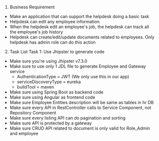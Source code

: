 1. Business Requirement

- Make an application that can support the helpdesk doing a basic task
- Helpdesk can edit any employee information.
- When the helpdesk edit an employee's job, the helpdesk can track all the employee's job history
- Helpdesk can create/edit/update documents related to employees. Only helpdesk has admin role can do this action

2. Task List
   Task 1: Use Jhipster to generate code

- Make sure you're using Jhipster v7.3.0
- Make sure to use only 1 JDL file to generate Employee and Gateway service
  - AuthenticationType = JWT (We only use this in our app)
  - serviceDiscoveryType = eureka
  - buildTool = maven
- Make sure using Spring Boot as backend code
- Make sure using Angular as frontend code
- Make sure Employee Entities description will be same as tables in hr DB
- Make sure every API in RestController calls to Service Component, not Repository Component
- Make sure every listing API can do pagination and sorting
- Make sure API is protected by a gateway
- Make sure CRUD API related to document is only valid for Role_Admin and employee
